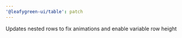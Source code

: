 ```yaml
---
'@leafygreen-ui/table': patch
---
```


Updates nested rows to fix animations and enable variable row height
